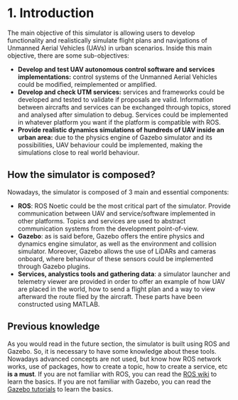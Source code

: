 # 1. Introduction <!-- {docsify-ignore} -->
The main objective of this simulator is allowing users to develop functionality and realistically simulate flight plans and navigations of Unmanned Aerial Vehicles (UAVs) in urban scenarios. Inside this main objective, there are some sub-objectives:
- **Develop and test UAV autonomous control software and services implementations:** control systems of the Unmanned Aerial Vehicles could be modified, reimplemented or amplified.
- **Develop and check UTM services:** services and frameworks could be developed and tested to validate if proposals are valid. Information between aircrafts and services can be exchanged through topics, stored and analysed after simulation to debug. Services could be implemented in whatever platform you want if the platform is compatible with ROS.
- **Provide realistic dynamics simulations of hundreds of UAV inside an urban area:** due to the physics engine of Gazebo simulator and its possibilities, UAV behaviour could be implemented, making the simulations close to real world behaviour.

## How the simulator is composed?
Nowadays, the simulator is composed of 3 main and essential components:
-	**ROS**: ROS Noetic could be the most critical part of the simulator. Provide communication between UAV and service/software implemented in other platforms. Topics and services are used to abstract communication systems from the development point-of-view. 
-	**Gazebo**: as is said before, Gazebo offers the entire physics and dynamics engine simulator, as well as the environment and collision simulator. Moreover, Gazebo allows the use of LiDARs and cameras onboard, where behaviour of these sensors could be implemented through Gazebo plugins.
-	**Services, analystics tools and gathering data**: a simulator launcher and telemetry viewer are provided in order to offer an example of how UAV are placed in the world, how to send a flight plan and a way to view afterward the route flied by the aircraft. These parts have been constructed using MATLAB.

## Previous knowledge
As you would read in the future section, the simulator is built using ROS and Gazebo. So, it is necessary to have some knowledge about these tools. Nowadays advanced concepts are not used, but know how ROS network works, use of packages, how to create a topic, how to create a service, etc **is a must**. If you are not familiar with ROS, you can read the [ROS wiki](http://wiki.ros.org/ROS/Tutorials) to learn the basics. If you are not familiar with Gazebo, you can read the [Gazebo tutorials](http://gazebosim.org/tutorials) to learn the basics.